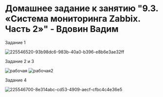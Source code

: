 # Домашнее задание к занятию "9.3. «Система мониторинга Zabbix. Часть 2»" - Вдовин Вадим
Задание 1

![225546520-93b98dc6-983b-40a0-b396-e8b6e3ae32ff](https://user-images.githubusercontent.com/130470784/233381625-171330be-f655-40e6-9f66-8a7a639f190d.png)

Задание 2 и 3

![рабочая](https://user-images.githubusercontent.com/130470784/233381824-d5d24940-4a83-46b6-af0d-6ed78de48f39.png)
![рабочая2](https://user-images.githubusercontent.com/130470784/233381855-346649ea-a194-4acb-aca0-92489c7edde6.png)

Задание 4

![225546700-8e314abc-cd53-4909-aecf-cfbc4c4e36e5](https://user-images.githubusercontent.com/130470784/233381990-c0fdf413-3f6f-4abf-a388-9de3a671ef49.png)
